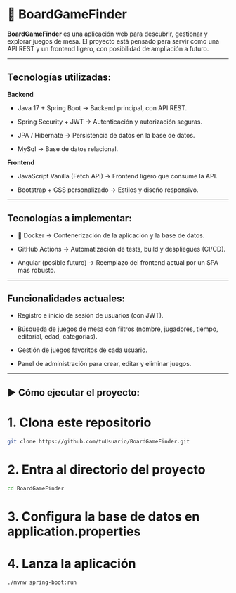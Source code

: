 # 🎲 BoardGameFinder 

**BoardGameFinder** es una aplicación web para descubrir, gestionar y explorar juegos de mesa.
El proyecto está pensado para servir como una API REST y un frontend ligero, con posibilidad de ampliación a futuro.

---

## Tecnologías utilizadas:

**Backend**

- Java 17 + Spring Boot → Backend principal, con API REST.

- Spring Security + JWT → Autenticación y autorización seguras.

- JPA / Hibernate → Persistencia de datos en la base de datos.

- MySql → Base de datos relacional.

**Frontend**

- JavaScript Vanilla (Fetch API) → Frontend ligero que consume la API.

- Bootstrap + CSS personalizado → Estilos y diseño responsivo.

---

## Tecnologías a implementar:

- 🐳 Docker → Contenerización de la aplicación y la base de datos.

- GitHub Actions → Automatización de tests, build y despliegues (CI/CD).

- Angular (posible futuro) → Reemplazo del frontend actual por un SPA más robusto.

---

## Funcionalidades actuales:

- Registro e inicio de sesión de usuarios (con JWT).

- Búsqueda de juegos de mesa con filtros (nombre, jugadores, tiempo, editorial, edad, categorías).

- Gestión de juegos favoritos de cada usuario.

- Panel de administración para crear, editar y eliminar juegos.

---

## ▶️ Cómo ejecutar el proyecto:


# 1. Clona este repositorio
```bash
git clone https://github.com/tuUsuario/BoardGameFinder.git  
```

# 2. Entra al directorio del proyecto
```bash
cd BoardGameFinder  
```
# 3. Configura la base de datos en application.properties  

# 4. Lanza la aplicación
```bash
./mvnw spring-boot:run 
```